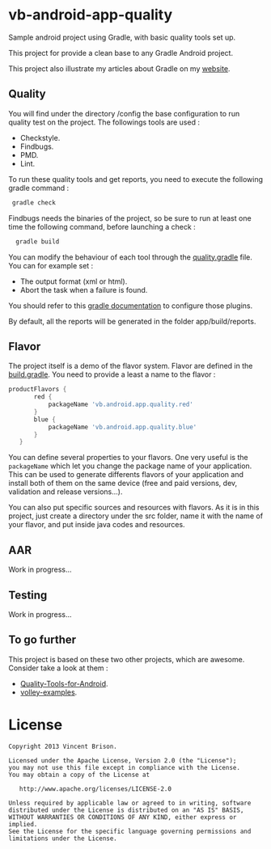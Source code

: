 vb-android-app-quality
======================

Sample android project using Gradle, with basic quality tools set up. 

This project for provide a clean base to any Gradle Android project.

This project also illustrate my articles about Gradle on my [website](http://vincentbrison.com).

Quality
-------
You will find under the directory /config the base configuration to run quality test on the project.
The followings tools are used :
 - Checkstyle.
 - Findbugs.
 - PMD.
 - Lint.
 
To run these quality tools and get reports, you need to execute the following gradle command :

 ```bash
  gradle check
  ```

Findbugs needs the binaries of the project, so be sure to run at least one time the following command, before launching a check :
 
 ```bash
   gradle build
 ```
 
You can modify the behaviour of each tool through the [quality.gradle](config/quality.gradle) file.
You can for example set :
 - The output format (xml or html).
 - Abort the task when a failure is found.
 
You should refer to this [gradle documentation](http://www.gradle.org/docs/current/userguide/userguide.html) to configure those plugins.

By default, all the reports will be generated in the folder app/build/reports.

Flavor
------
The project itself is a demo of the flavor system. Flavor are defined in the [build.gradle](app/build.gradle).
You need to provide a least a name to the flavor : 

 ```groovy
 productFlavors {
        red {
            packageName 'vb.android.app.quality.red'
        }
        blue {
            packageName 'vb.android.app.quality.blue'
        }
    }
 ```
You can define several properties to your flavors. One very useful is the `packageName` which let you
change the package name of your application. This can be used to generate differents flavors of 
your application and install both of them on the same device (free and paid versions, dev, validation and release versions...).

You can also put specific sources and resources with flavors. As it is in this project, just create
a directory under the src folder, name it with the name of your flavor, and put inside java codes and resources.

AAR
---
Work in progress...

Testing
-------
Work in progress...
 

To go further
-------------
This project is based on these two other projects, which are awesome. Consider take a look at them :
 - [Quality-Tools-for-Android](https://github.com/stephanenicolas/Quality-Tools-for-Android).
 - [volley-examples](https://github.com/marcoRS/volley-examples).
 

License
=======

    Copyright 2013 Vincent Brison.

    Licensed under the Apache License, Version 2.0 (the "License");
    you may not use this file except in compliance with the License.
    You may obtain a copy of the License at

       http://www.apache.org/licenses/LICENSE-2.0

    Unless required by applicable law or agreed to in writing, software
    distributed under the License is distributed on an "AS IS" BASIS,
    WITHOUT WARRANTIES OR CONDITIONS OF ANY KIND, either express or implied.
    See the License for the specific language governing permissions and
    limitations under the License.
